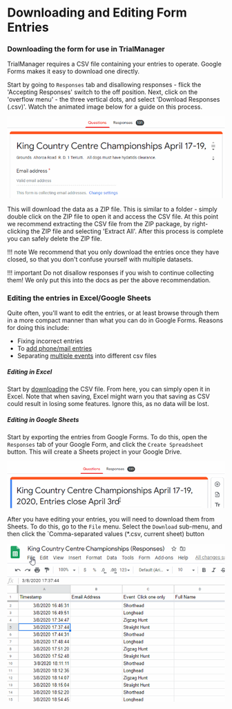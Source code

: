 # Downloading and Editing Form Entries

### Downloading the form for use in TrialManager

TrialManager requires a CSV file containing your entries to operate. Google Forms makes it easy to download one directly.

Start by going to `Responses` tab and disallowing responses - flick the 'Accepting Responses' switch to the off position. Next, click on the 'overflow menu' - the three vertical dots, and select 'Download Responses (.csv)'. Watch the animated image below for a guide on this process.

![Forms download process](../img/google-forms/download-process.gif)

This will download the data as a ZIP file. This is similar to a folder - simply double click on the ZIP file to open it and access the CSV file. At this point we recommend extracting the CSV file from the ZIP package, by right-clicking the ZIP file and selecting 'Extract All'. After this process is complete you can safely delete the ZIP file.

!!! note
    We recommend that you only download the entries once they have closed, so that you don't confuse yourself with multiple datasets.

!!! important
    Do not disallow responses if you wish to continue collecting them! We only put this into the docs as per the above recommendation.

### Editing the entries in Excel/Google Sheets

Quite often, you'll want to edit the entries, or at least browse through them in a more compact manner than what you can do in Google Forms. Reasons for doing this include:

- Fixing incorrect entries
- To [add phone/mail entries](create-google-form.md#adding-phonemail-entries)
- Separating [multiple events](create-google-form.md#using-one-form-for-multiple-events) into different csv files

##### Editing in Excel

Start by [downloading](#downloading-the-form-for-use-in-trialmanager) the CSV file. From here, you can simply open it in Excel. Note that when saving, Excel might warn you that saving as CSV could result in losing some features. Ignore this, as no data will be lost.

##### Editing in Google Sheets

Start by exporting the entries from Google Forms. To do this, open the `Responses` tab of your Google Form, and click the `Create Spreadsheet` button. This will create a Sheets project in your Google Drive.

![Exporting to Google Sheets](../img/google-forms/export-to-sheets.gif)

After you have editing your entries, you will need to download them from Sheets. To do this, go to the `File` menu. Select the `Download` sub-menu, and then click the `Comma-separated values (*.csv, current sheet) button

![Downloading from Google Sheets](../img/google-forms/download-from-sheets.gif)